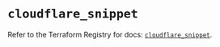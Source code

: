 # `cloudflare_snippet`

Refer to the Terraform Registry for docs: [`cloudflare_snippet`](https://registry.terraform.io/providers/cloudflare/cloudflare/4.50.0/docs/resources/snippet).
